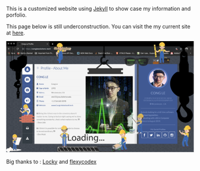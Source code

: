
This is a customized website using [Jekyll](https://jekyllrb.com/) to show case my information and porfolio.

This page below is still underconstruction.
You can visit the my current site at [here](https://conglesolutionx.tech/).

![Demo](/images/CongLeSolutionXDemo.png)



Big thanks to :  [Locky](https://github.com/junlulocky) and [flexycodex](https://themeforest.net/item/flexyvcard-responsive-vcard-template-/7158750)

